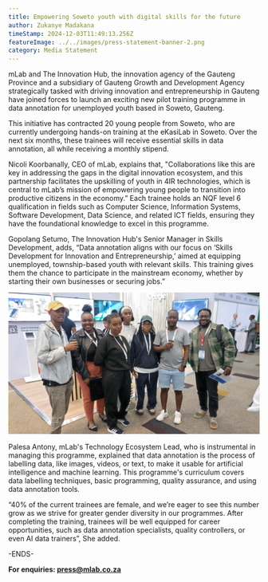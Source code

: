 ```yaml
---
title: Empowering Soweto youth with digital skills for the future
author: Zukanye Madakana
timeStamp: 2024-12-03T11:49:13.256Z
featureImage: ../../images/press-statement-banner-2.png
category: Media Statement
---
```

mLab and The Innovation Hub, the innovation agency of the Gauteng Province and a subsidiary of Gauteng Growth and Development Agency strategically tasked with driving innovation and entrepreneurship in Gauteng have joined forces to launch an exciting new pilot training programme in data annotation for unemployed youth based in Soweto, Gauteng. 

This initiative has contracted 20 young people from Soweto, who are currently undergoing hands-on training at the eKasiLab in Soweto. Over the next six months, these trainees will receive essential skills in data annotation, all while receiving a monthly stipend.

Nicoli Koorbanally, CEO of mLab, explains that, "Collaborations like this are key in addressing the gaps in the digital innovation ecosystem, and this partnership facilitates the upskilling of youth in 4IR technologies, which is central to mLab’s mission of empowering young people to transition into productive citizens in the economy.” Each trainee holds an NQF level 6 qualification in fields such as Computer Science, Information Systems, Software Development, Data Science, and related ICT fields, ensuring they have the foundational knowledge to excel in this programme.

Gopolang Setumo, The Innovation Hub's Senior Manager in Skills Development, adds, “Data annotation aligns with our focus on ‘Skills Development for Innovation and Entrepreneurship,’ aimed at equipping unemployed, township-based youth with relevant skills. This training gives them the chance to participate in the mainstream economy, whether by starting their own businesses or securing jobs.”

![](../../images/trainees.png)

Palesa Antony, mLab's Technology Ecosystem Lead, who is instrumental in managing this programme, explained that data annotation is the process of labelling data, like images, videos, or text, to make it usable for artificial intelligence and machine learning. This programme's curriculum covers data labelling techniques, basic programming, quality assurance, and using data annotation tools. 

“40% of the current trainees are female, and we’re eager to see this number grow as we strive for greater gender diversity in our programmes. After completing the training, trainees will be well equipped for career opportunities, such as data annotation specialists, quality controllers, or even AI data trainers”, She added.



\-ENDS-

**For enquiries: [press@mlab.co.za](mailto:press@mlab.co.za)**
